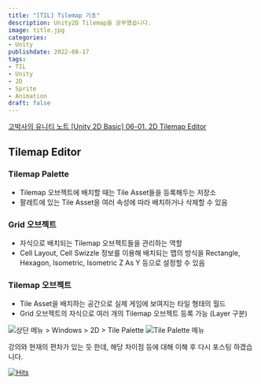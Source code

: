 ```yaml
---
title: "[TIL] Tilemap 기초"
description: Unity2D Tilemap을 공부했습니다.
image: title.jpg
categories: 
- Unity 
publishdate: 2022-08-17
tags:
- TIL
- Unity
- 2D
- Sprite
- Animation
draft: false
---
```


[고박사의 유니티 노트 [Unity 2D Basic] 06-01. 2D Tilemap Editor](https://www.youtube.com/watch?v=9Y0bUhwxRyk&list=PLC2Tit6NyVie46nbdEM00wFoojjRlXIcf&index=10)

## Tilemap Editor
### Tilemap Palette
- Tilemap 오브젝트에 배치할 때는 Tile Asset들을 등록해두는 저장소
- 팔레트에 있는 Tile Asset을 여러 속성에 따라 배치하거나 삭제할 수 있음

### Grid 오브젝트
- 자식으로 배치되는 Tilemap 오브젝트들을 관리하는 역할
- Cell Layout, Cell Swizzle 정보를 이용해 배치되는 맵의 방식을 Rectangle, Hexagon, Isometric, Isometric Z As Y 등으로 설정할 수 있음

### Tilemap 오브젝트
- Tile Asset을 배치하는 공간으로 실제 게임에 보여지는 타일 형태의 월드
- Grid 오브젝트의 자식으로 여러 개의 Tilemap 오브젝트 등록 가능 (Layer 구분)

![상단 메뉴 > Windows > 2D > Tile Palette](post/Unity/Tilemap%20기초/1.png)
![Tile Palette 메뉴](post/Unity/Tilemap%20기초/2.png)

강의와 현재의 편차가 있는 듯 한데, 해당 차이점 등에 대해 이해 후 다시 포스팅 하겠습니다.

[![Hits](https://hits.seeyoufarm.com/api/count/incr/badge.svg?url=https%3A%2F%2Fdev-woong.io%2F2022.08.17-02&count_bg=%233D91C8&title_bg=%23555555&icon=&icon_color=%23E7E7E7&title=%EC%A1%B0%ED%9A%8C%EC%88%98&edge_flat=true)](https://hits.seeyoufarm.com)